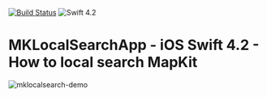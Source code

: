 [![Build Status](https://travis-ci.org/elmolm/MKLocalSearchApp.svg?branch=master)](https://travis-ci.org/elmolm/MKLocalSearchApp)
![Swift 4.2](https://img.shields.io/badge/swift-4.2-orange.svg)

# MKLocalSearchApp - iOS Swift 4.2 - How to local search MapKit

![mklocalsearch-demo](https://user-images.githubusercontent.com/1143569/51258059-55227600-19a9-11e9-89ba-7c140b3854f5.gif)
